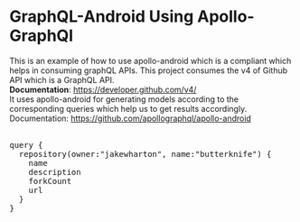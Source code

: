 # GraphQL-Android Using Apollo-GraphQl

This is an example of how to use apollo-android which is a compliant which helps in consuming graphQL APIs. This project consumes the v4 of Github API which is a GraphQL API. 
<br>
<b>Documentation</b>: https://developer.github.com/v4/ 
<br>
It uses apollo-android for generating models according to the corresponding queries which help us to get results accordingly.<br>
Documentation: https://github.com/apollographql/apollo-android<br><br>
<pre>
query {
  repository(owner:"jakewharton", name:"butterknife") {
    name
    description
    forkCount
    url
  }
}
</pre>




